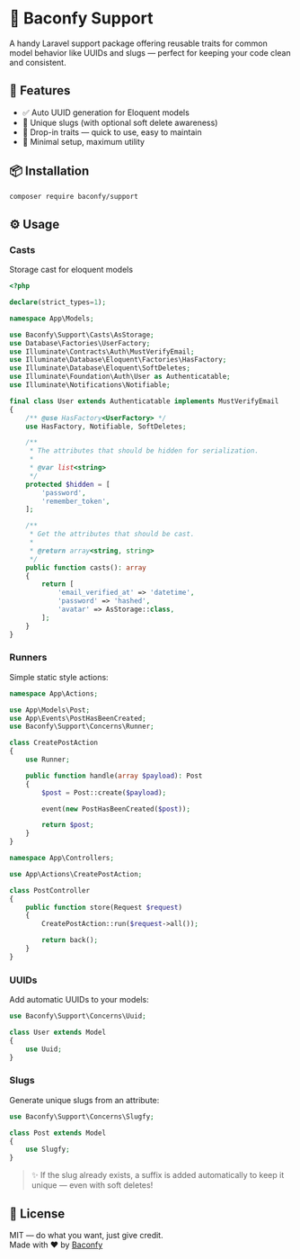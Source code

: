 # 🍳 Baconfy Support

A handy Laravel support package offering reusable traits for common model behavior like UUIDs and slugs — perfect for keeping your code clean and consistent.

## 🚀 Features

- ✅ Auto UUID generation for Eloquent models
- 🔗 Unique slugs (with optional soft delete awareness)
- 🧩 Drop-in traits — quick to use, easy to maintain
- 🔄 Minimal setup, maximum utility

## 📦 Installation

```bash
composer require baconfy/support
```

## ⚙️ Usage

### Casts

Storage cast for eloquent models

```php
<?php

declare(strict_types=1);

namespace App\Models;

use Baconfy\Support\Casts\AsStorage;
use Database\Factories\UserFactory;
use Illuminate\Contracts\Auth\MustVerifyEmail;
use Illuminate\Database\Eloquent\Factories\HasFactory;
use Illuminate\Database\Eloquent\SoftDeletes;
use Illuminate\Foundation\Auth\User as Authenticatable;
use Illuminate\Notifications\Notifiable;

final class User extends Authenticatable implements MustVerifyEmail
{
    /** @use HasFactory<UserFactory> */
    use HasFactory, Notifiable, SoftDeletes;

    /**
     * The attributes that should be hidden for serialization.
     *
     * @var list<string>
     */
    protected $hidden = [
        'password',
        'remember_token',
    ];

    /**
     * Get the attributes that should be cast.
     *
     * @return array<string, string>
     */
    public function casts(): array
    {
        return [
            'email_verified_at' => 'datetime',
            'password' => 'hashed',
            'avatar' => AsStorage::class,
        ];
    }
}

```



### Runners

Simple static style actions:

```php
namespace App\Actions;

use App\Models\Post;
use App\Events\PostHasBeenCreated;
use Baconfy\Support\Concerns\Runner;

class CreatePostAction
{
    use Runner;

    public function handle(array $payload): Post
    {
        $post = Post::create($payload);

        event(new PostHasBeenCreated($post));

        return $post;
    }
}
```

```php
namespace App\Controllers;

use App\Actions\CreatePostAction;

class PostController
{
    public function store(Request $request)
    {
        CreatePostAction::run($request->all());

        return back();
    }
}
```



### UUIDs

Add automatic UUIDs to your models:

```php
use Baconfy\Support\Concerns\Uuid;

class User extends Model
{
    use Uuid;
}
```

### Slugs

Generate unique slugs from an attribute:

```php
use Baconfy\Support\Concerns\Slugfy;

class Post extends Model
{
    use Slugfy;
}
```

> ✨ If the slug already exists, a suffix is added automatically to keep it unique — even with soft deletes!

## 📄 License

MIT — do what you want, just give credit.  
Made with ❤️ by [Baconfy](https://github.com/baconfy)
